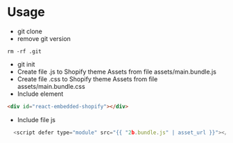 # Usage
  - git clone
  - remove git version
  ```
  rm -rf .git
  ```
  - git init
  - Create file .js to Shopify theme Assets from file assets/main.bundle.js
  - Create file .css to Shopify theme Assets from file assets/main.bundle.css
  - Include element
  ```html
  <div id="react-embedded-shopify"></div>
  ```
  - Include file js
  ```javascript
    <script defer type="module" src="{{ "2b.bundle.js" | asset_url }}"></script>
  ```